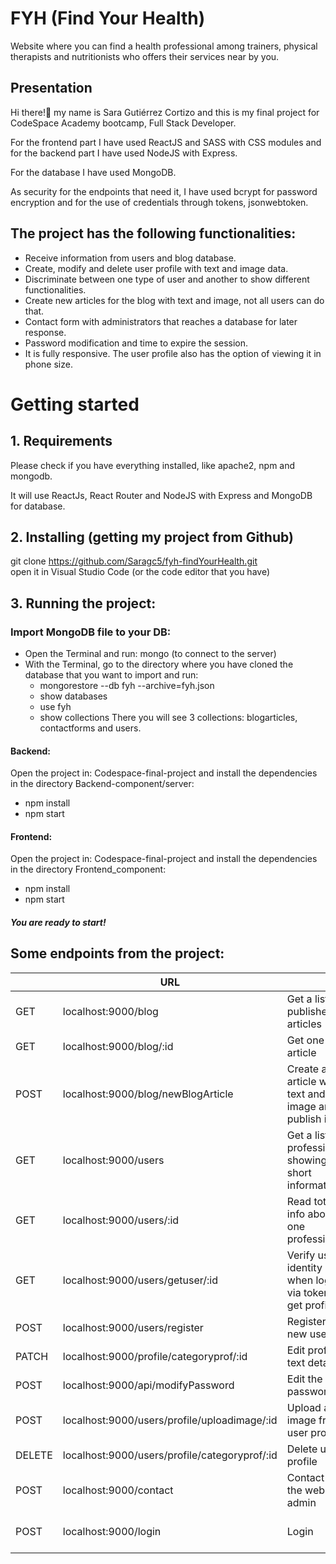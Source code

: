 # FYH (Find Your Health)
Website where you can find a health professional among trainers, physical therapists and nutritionists who offers their services near by you.

## Presentation
Hi there!👋 my name is Sara Gutiérrez Cortizo and this is my final project for CodeSpace Academy bootcamp, Full Stack Developer.

For the frontend part I have used ReactJS and SASS with CSS modules and for the backend part I have used NodeJS with Express.

For the database I have used MongoDB.

As security for the endpoints that need it, I have used bcrypt for password encryption and for the use of credentials through tokens, jsonwebtoken.


## The project has the following functionalities:
* Receive information from  users and blog database. 
* Create, modify and delete user profile with text and image data.
* Discriminate between one type of user and another to show different functionalities.
* Create new articles for the blog with text and image, not all users can do that.
* Contact form with administrators that reaches a database  for later response.
* Password modification and time to expire the session.
* It is fully responsive. The user profile also has the option of viewing it in phone size.

# Getting started
## 1. Requirements
Please check if you have everything installed, like apache2, npm and mongodb.

It will use ReactJs, React Router and NodeJS with Express and MongoDB for database.
## 2. Installing (getting my project from Github)
  git clone https://github.com/Saragc5/fyh-findYourHealth.git   
  open it in Visual Studio Code (or the code editor that you have)

## 3. Running the project:
### Import MongoDB file to your DB:
 * Open the Terminal and run: mongo (to connect to the server) 
 * With the Terminal, go to the directory where you have cloned the database that you want to import and run:
	* mongorestore --db fyh --archive=fyh.json
	* show databases
	* use fyh
	* show collections
There you will see 3 collections: blogarticles, contactforms and users.

#### Backend:
Open the project in: Codespace-final-project and install the dependencies in the directory Backend-component/server:
 * npm install
 * npm start

#### Frontend:
Open the project in: Codespace-final-project and install the dependencies in the directory Frontend_component:
 * npm install
 * npm start

##### You are ready to start!

## Some endpoints from the project:


|        | URL                                           |                                                            | ROLE              |
|--------|-----------------------------------------------|------------------------------------------------------------|-------------------|
| GET    | localhost:9000/blog                           | Get a list of published articles                           | Public            |
| GET    | localhost:9000/blog/:id                       | Get one article                                            | Public            |
| POST   | localhost:9000/blog/newBlogArticle            | Create a new article with text and image and publish it    | User Prof & Admin |
| GET    | localhost:9000/users                          | Get a list of professionals showing a short information    | User & Admin      |
| GET    | localhost:9000/users/:id                      | Read total info about one professional                     | User & Admin      |
| GET    | localhost:9000/users/getuser/:id              | Verify user identity when log in via token and get profile | User & Admin      |
| POST   | localhost:9000/users/register                 | Register a new user                                        | Public            |
| PATCH  | localhost:9000/profile/categoryprof/:id       | Edit profile text details                                  | User              |
| POST   | localhost:9000/api/modifyPassword             | Edit the password                                          | User              |
| POST   | localhost:9000/users/profile/uploadimage/:id  | Upload an image from user profile                          | User              |
| DELETE | localhost:9000/users/profile/categoryprof/:id | Delete user profile                                        | User              |
| POST   | localhost:9000/contact                        | Contact to the website admin                               | Public            |
| POST   | localhost:9000/login                          | Login                                                      | User & Admin      |

